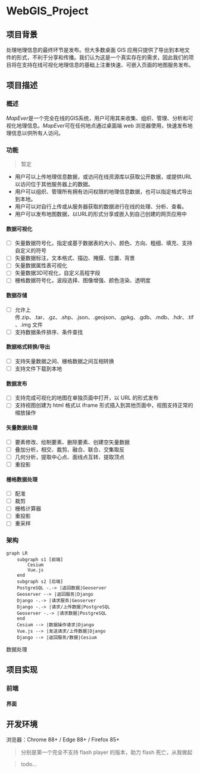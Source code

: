 # WebGIS_Project
## 项目背景
处理地理信息的最终环节是发布。但大多数桌面 GIS 应用只提供了导出到本地文件的形式，不利于分享和传播。我们认为这是一个真实存在的需求，因此我们的项目将在支持在线可视化地理信息的基础上注重快速、可嵌入页面的地图服务发布。
## 项目描述
### 概述
*MapEver*是一个完全在线的GIS系统，用户可用其来收集、组织、管理、分析和可视化地理信息。*MapEver*可在任何地点通过桌面端 web 浏览器使用，快速发布地理信息以供所有人访问。
### 功能
 > 暂定
 - 用户可以上传地理信息数据，或访问在线资源库以获取公开数据，或提供URL以访问位于其他服务器上的数据。
 - 用户可以组织、管理所有拥有访问权限的地理信息数据，也可以指定格式导出到本地。
 - 用户可以对自行上传或从服务器获取的数据进行在线的处理、分析、查看。
 - 用户可以发布地图数据，以URL的形式分享或嵌入到自己创建的网页应用中
#### 数据可视化
 - [ ] 矢量数据符号化，指定或基于数据表的大小、颜色、方向、粗细、填充、支持自定义的符号
 - [ ] 矢量数据标注，文本格式、描边、掩膜、位置、背景
 - [ ] 矢量数据属性表可视化
 - [ ] 矢量数据3D可视化，自定义高程字段
 - [ ] 栅格数据符号化，波段选择、图像增强、颜色渲染、透明度
#### 数据存储
 - [ ] 允许上传.zip、.tar、.gz、.shp、.json、.geojson、.gpkg、.gdb、.mdb、.hdr、.tif、.img 文件
 - [ ] 支持数据条件排序、条件查找
#### 数据格式转换/导出
 - [ ] 支持矢量数据之间、栅格数据之间互相转换
 - [ ] 支持文件下载到本地
#### 数据发布
 - [ ] 支持完成可视化的地图在单独页面中打开，以 URL 的形式发布
 - [ ] 支持视图创建为 html 格式以 iframe 形式插入到其他页面中，视图支持正常的缩放操作
#### 矢量数据处理
 - [ ] 要素修改、绘制要素、删除要素、创建空矢量数据
 - [ ] 叠加分析，相交、裁剪、融合、联合、交集取反
 - [ ] 几何分析，提取中心点、面线点互转、提取顶点
 - [ ] 重投影
#### 栅格数据处理
 - [ ] 配准
 - [ ] 裁剪
 - [ ] 栅格计算器
 - [ ] 重投影
 - [ ] 重采样
### 架构
```mermaid
graph LR
    subgraph s1 [前端]
        Cesium
        Vue.js
    end
    subgraph s2 [后端]
    PostgreSQL -.-> |返回数据|Geoserver
    Geoserver --> |返回服务|Django
    Django -.-> |请求服务|Geoserver
    Django -.-> |请求/上传数据|PostgreSQL
    Geoserver -.-> |请求数据|PostgreSQL
    end
    Cesium --> |数据操作请求|Django
    Vue.js --> |发送请求/上传数据|Django
    Django --> |返回服务/数据|Cesium
```

数据处理
## 项目实现
### 前端
#### 界面

## 开发环境
浏览器：Chrome 88+ / Edge 88+ / Firefox 85+
> 分别是第一个完全不支持 flash player 的版本，助力 flash 死亡，从我做起


> todo...

